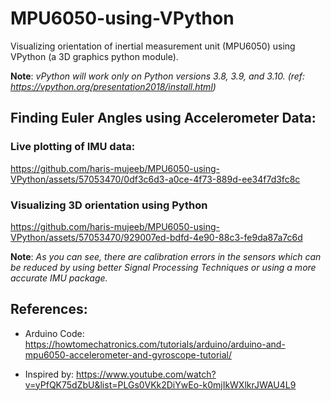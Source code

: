 # MPU6050-using-VPython
Visualizing orientation of inertial measurement unit (MPU6050) using VPython (a 3D graphics python module).

**Note**: *vPython will work only on Python versions 3.8, 3.9, and 3.10. (ref: https://vpython.org/presentation2018/install.html)*

## Finding Euler Angles using Accelerometer Data:
### Live plotting of IMU data:
https://github.com/haris-mujeeb/MPU6050-using-VPython/assets/57053470/0df3c6d3-a0ce-4f73-889d-ee34f7d3fc8c

### Visualizing 3D orientation using Python 
https://github.com/haris-mujeeb/MPU6050-using-VPython/assets/57053470/929007ed-bdfd-4e90-88c3-fe9da87a7c6d

**Note**: *As you can see, there are calibration errors in the sensors which can be reduced by using better Signal Processing Techniques or using a more accurate IMU package.*
 
## References:
- Arduino Code: https://howtomechatronics.com/tutorials/arduino/arduino-and-mpu6050-accelerometer-and-gyroscope-tutorial/

- Inspired by: https://www.youtube.com/watch?v=yPfQK75dZbU&list=PLGs0VKk2DiYwEo-k0mjIkWXlkrJWAU4L9
